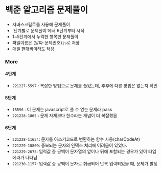# 백준 알고리즘 문제풀이

- 자바스크립트를 사용해 문제풀이
- '단계별로 문제풀이'에서 6단계부터 시작
- 1~5단계에서 누락한 항목만 문제풀이
- 파일이름은 (날짜-문제번호).js로 저장
- 매일 한개씩이라도 작성

### More

#### 4단계

- `221227-5597` : 복잡한 방법으로 문제를 풀었는데, 추후에 다른 방법은 없는지 확인

#### 5단계

- `15596` : 이 문제는 javascript로 풀 수 없는 문제라 pass
- `221228-1065` : 문제 자체보다 한수라는 개념이 더 복잡했음

#### 6단계

- `221228-11654`: 문자를 아스키코드로 변환하는 함수 사용(charCodeAt)
- `221229-10809`: 중복되는 문자의 인덱스 처리에 어려움이 있었다.
- `221229-2675`: 입력값 중 공백이 문자열의 앞이나 뒤에 포함되는 경우가 있어 타입 에러가 나타남
- `221230-1157`: 입력값 중 공백이 문자로 취급되어 반복 입력되었을 때, 문제가 발생
